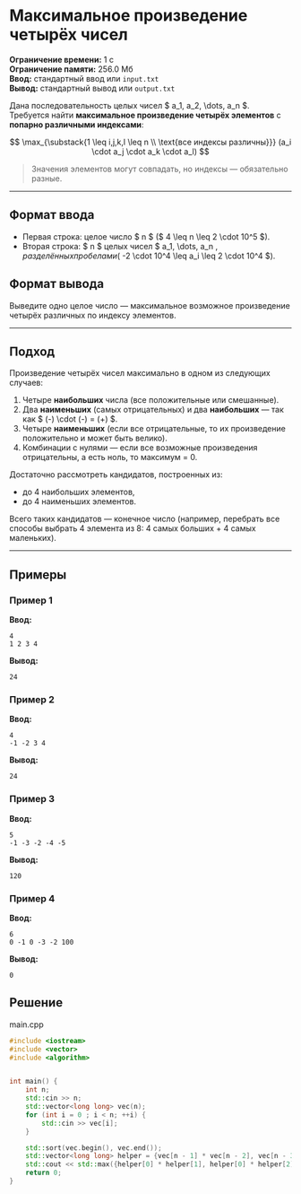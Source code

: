 # Максимальное произведение четырёх чисел

**Ограничение времени:** 1 с  
**Ограничение памяти:** 256.0 Мб  
**Ввод:** стандартный ввод или `input.txt`  
**Вывод:** стандартный вывод или `output.txt`

Дана последовательность целых чисел $ a_1, a_2, \dots, a_n $.  
Требуется найти **максимальное произведение четырёх элементов** с **попарно различными индексами**:

$$
\max_{\substack{1 \leq i,j,k,l \leq n \\ \text{все индексы различны}}} (a_i \cdot a_j \cdot a_k \cdot a_l)
$$

> Значения элементов могут совпадать, но индексы — обязательно разные.

---

## Формат ввода

- Первая строка: целое число $ n $ ($ 4 \leq n \leq 2 \cdot 10^5 $).
- Вторая строка: $ n $ целых чисел $ a_1, \dots, a_n $, разделённых пробелами  
  ($ -2 \cdot 10^4 \leq a_i \leq 2 \cdot 10^4 $).

## Формат вывода

Выведите одно целое число — максимальное возможное произведение четырёх различных по индексу элементов.

---

## Подход

Произведение четырёх чисел максимально в одном из следующих случаев:

1. Четыре **наибольших** числа (все положительные или смешанные).
2. Два **наименьших** (самых отрицательных) и два **наибольших** — так как $ (-) \cdot (-) = (+) $.
3. Четыре **наименьших** (если все отрицательные, то их произведение положительно и может быть велико).
4. Комбинации с нулями — если все возможные произведения отрицательны, а есть ноль, то максимум = 0.

Достаточно рассмотреть кандидатов, построенных из:
- до 4 наибольших элементов,
- до 4 наименьших элементов.

Всего таких кандидатов — конечное число (например, перебрать все способы выбрать 4 элемента из 8: 4 самых больших + 4 самых маленьких).

---

## Примеры

### Пример 1

**Ввод:**
```
4
1 2 3 4
```

**Вывод:**
```
24
```

### Пример 2

**Ввод:**
```
4
-1 -2 3 4
```

**Вывод:**
```
24
```

### Пример 3

**Ввод:**
```
5
-1 -3 -2 -4 -5
```

**Вывод:**
```
120
```

### Пример 4

**Ввод:**
```
6
0 -1 0 -3 -2 100
```

**Вывод:**
```
0
```
## Решение

main.cpp
```cpp
#include <iostream>
#include <vector>
#include <algorithm>


int main() {
    int n;
    std::cin >> n;
    std::vector<long long> vec(n);
    for (int i = 0 ; i < n; ++i) {
        std::cin >> vec[i];
    }

    std::sort(vec.begin(), vec.end());
    std::vector<long long> helper = {vec[n - 1] * vec[n - 2], vec[n - 3] * vec[n - 4], vec[0] * vec[1], vec[2] * vec[3]};
    std::cout << std::max({helper[0] * helper[1], helper[0] * helper[2], helper[2] * helper[3]}) << '\n';
    return 0;
}
```
